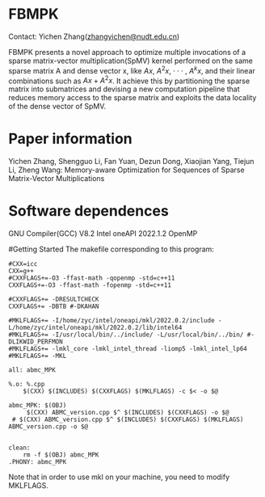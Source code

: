 # FBMPK

Contact: Yichen Zhang(zhangyichen@nudt.edu.cn)

FBMPK presents a novel approach to optimize multiple invocations of a sparse matrix-vector multiplication(SpMV) kernel performed on the same sparse matrix A and dense
vector x, like $Ax$, $A^2x$, · · · , $A^kx$, and their linear combinations such as $Ax + A^2x$. It achieve this by partitioning the sparse matrix into submatrices and devising a new computation pipeline that reduces memory access to the sparse matrix and exploits the data locality of the dense vector of SpMV. 

# Paper information

Yichen Zhang, Shengguo Li, Fan Yuan, Dezun Dong, Xiaojian Yang, Tiejun Li, Zheng Wang: Memory-aware Optimization for Sequences of Sparse Matrix-Vector Multiplications

# Software dependences
GNU Compiler(GCC) V8.2
Intel oneAPI 2022.1.2
OpenMP

#Getting Started
The makefile corresponding to this program:

    #CXX=icc
    CXX=g++
    #CXXFLAGS+=-O3 -ffast-math -qopenmp -std=c++11
    CXXFLAGS+=-O3 -ffast-math -fopenmp -std=c++11

    #CXXFLAGS+= -DRESULTCHECK
    CXXFLAGS+= -DBTB #-DKAHAN

    #MKLFLAGS+= -I/home/zyc/intel/oneapi/mkl/2022.0.2/include -L/home/zyc/intel/oneapi/mkl/2022.0.2/lib/intel64
    #MKLFLAGS+= -I/usr/local/bin/../include/ -L/usr/local/bin/../bin/ #-DLIKWID_PERFMON
    #MKLFLAGS+= -lmkl_core -lmkl_intel_thread -liomp5 -lmkl_intel_lp64
    #MKLFLAGS+= -MKL

    all: abmc_MPK 

    %.o: %.cpp
	    $(CXX) $(INCLUDES) $(CXXFLAGS) $(MKLFLAGS) -c $< -o $@

    abmc_MPK: $(OBJ) 
	     $(CXX) ABMC_version.cpp $^ $(INCLUDES) $(CXXFLAGS) -o $@
     # $(CXX) ABMC_version.cpp $^ $(INCLUDES) $(CXXFLAGS) $(MKLFLAGS) ABMC_version.cpp -o $@


    clean:
	    rm -f $(OBJ) abmc_MPK
    .PHONY: abmc_MPK 
    
 Note that in order to use mkl on your machine, you need to modify MKLFLAGS.
